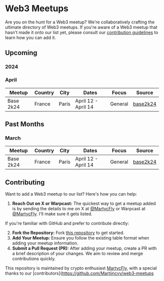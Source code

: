 # Web3 Meetups

Are you on the hunt for a Web3 meetup? We're collaboratively crafting the ultimate directory of Web3 meetups. If you're aware of a Web3 meetup that hasn't made it onto our list yet, please consult our [contribution guidelines](#contributing) to learn how you can add it.


## Upcoming
### 2024 
### April 
| Meetup | Country | City  | Dates             | Focus   | Source                           |
|--------|---------|-------|--------------------|---------|----------------------------------|
| Base 2k24  | France  | Paris | April 12 - April 14 | General | [base2k24](https://www.base2k24.com)    |


## Past Months
### March 
| Meetup | Country | City  | Dates             | Focus   | Source                           |
|--------|---------|-------|--------------------|---------|----------------------------------|
| Base 2k24  | France  | Paris | April 12 - April 14 | General | [base2k24](https://www.base2k24.com)    |


## Contributing

Want to add a Web3 meetup to our list? Here's how you can help:

1. **Reach Out on X or Warpcast:** The quickest way to get a meetup added is by sending the details to me on X at [@MartycFly](https://twitter.com/Marty_cFly) or Warpcast at [@MartycFly](https://warpcast.com/martycfly). I'll make sure it gets listed.

If you're familiar with GitHub and prefer to contribute directly:

2. **Fork the Repository:** Fork [this repository](https://github.com/martijncvv/web3-meetups) to get started.
3. **Add Your Meetup:** Ensure you follow the existing table format when adding your meetup information.
4. **Submit a Pull Request (PR):** After adding your meetup, create a PR with a brief description of your changes. We aim to review and merge contributions quickly.

This repository is maintained by crypto enthusiast [MartycFly](https://github.com/Martijncvv/), with a special thanks to our [contributors](https://github.com/Martijncvv/web3-meetups

